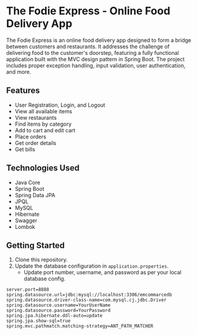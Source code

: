 # The Fodie Express - Online Food Delivery App

The Fodie Express is an online food delivery app designed to form a bridge between customers and restaurants. It addresses the challenge of delivering food to the customer's doorstep, featuring a fully functional application built with the MVC design pattern in Spring Boot. The project includes proper exception handling, input validation, user authentication, and more.

## Features

- User Registration, Login, and Logout
- View all available items
- View restaurants
- Find items by category
- Add to cart and edit cart
- Place orders
- Get order details
- Get bills

## Technologies Used

- Java Core
- Spring Boot
- Spring Data JPA
- JPQL
- MySQL
- Hibernate
- Swagger
- Lombok

## Getting Started

1. Clone this repository.
2. Update the database configuration in `application.properties`.
   - Update port number, username, and password as per your local database config.

```properties
server.port=8888
spring.datasource.url=jdbc:mysql://localhost:3306/emcommarcedb
spring.datasource.driver-class-name=com.mysql.cj.jdbc.Driver
spring.datasource.username=YourUserName
spring.datasource.password=YourPassword
spring.jpa.hibernate.ddl-auto=update
spring.jpa.show-sql=true
spring.mvc.pathmatch.matching-strategy=ANT_PATH_MATCHER
